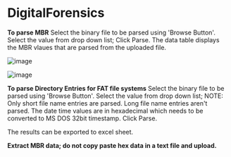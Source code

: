 # DigitalForensics
**To parse MBR**
Select the binary file to be parsed using 'Browse Button'.
Select the value from drop down list;
Click Parse.
The data table displays the MBR vlaues that are parsed from the uploaded file.

![image](https://user-images.githubusercontent.com/51472552/59615894-fbcd9700-9140-11e9-98ac-13f226e9dcc8.png)

![image](https://user-images.githubusercontent.com/51472552/59615980-27508180-9141-11e9-9d67-68b7e4f5ff5c.png)

**To parse Directory Entries for FAT file systems**
Select the binary file to be parsed using 'Browse Button'.
Select the value from drop down list; NOTE: Only short file name entries are parsed. Long file name entries aren't parsed. The date time values are in hexadecimal which needs to be converted to MS DOS 32bit timestamp.
Click Parse.

The results can be exported to excel sheet.

**Extract MBR data; do not copy paste hex data in a text file and upload.**
